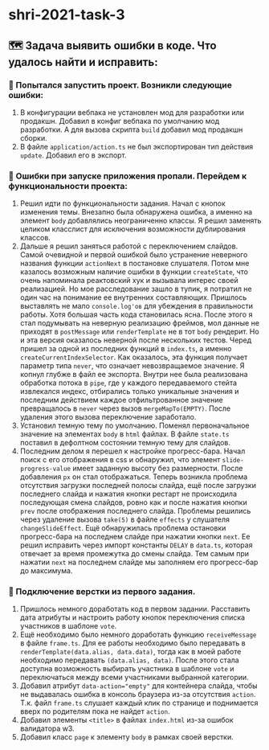 # shri-2021-task-3

## :world_map: Задача выявить ошибки в коде. Что удалось найти и исправить:

### :electric_plug: Попытался запустить проект. Возникли следующие ошибки:
  1. В конфигурации вебпака не установлен мод для разработки или продакшн. Добавил в конфиг вебпака по умолчанию мод разработки. А для вызова скрипта `build` добавил мод продакшн сборки.
  2. В файле `application/action.ts` не был экспортирован тип действия `update`. Добавил его в экспорт.

### :mag_right: Ошибки при запуске приложения пропали. Перейдем к функциональности проекта:
1. Решил идти по функциональности задания. Начал с кнопок изменения темы. Внезапно была обнаружена ошибка, а именно на элемент `body` добавлялись неограниченно классы. Я решил заменять целиком класслист для исключения возможности дублирования классов.
2. Дальше я решил заняться работой с переключением слайдов. Самой очевидной и первой ошибкой было устранение неверного названия функции `actionNext` в постановке слушателя. Потом мне казалось возможным наличие ошибки в функции `createState`, что очень напоминала реактовский хук и вызывала интерес своей реализацией. Но мое расследование зашло в тупик, я потратил не один час на понимание ее внутренних составляющих. Пришлось выставлять не мало `console.log'ов` для убеждения в правильности работы. Хотя большая часть кода становилась ясна. После этого я стал подумывать на неверную реализацию фреймов, мол данные не приходят в `postMessage` или `renderTemplate` не в тот `body` рендерит. Но и эта версия оказалось неверной после нескольких тестов. Черед пришел за одной из последних функций в `index.ts`, а именно `createCurrentIndexSelector`. Как оказалось, эта функция получает параметр типа `never`, что означает невозвращаемое значение. Я копнул глубже в файл ее экспорта. Внутри нее была реализована обработка потока  в `pipe`, где у каждого передаваемого стейта извлекался индекс, отбирались только уникальные значения и последним действием каждое отфильтрованное значение превращалось в `never` через вызов `mergeMapTo(EMPTY)`. После удаления этого вызова переключение заработало.
3. Установил темную тему по умолчанию. Поменял первоначальное значение на элементах `body` в `html` файлах. В файле `state.ts` поставил в дефолтном состоянии темную тему для слайдов.
4. Последним делом я перешел к настройке прогресс-бара. Начал поиск с его отображения в css и обнаружил, что элемент `slide-progress-value` имеет заданную высоту без размерности. После добавления `px` он стал отображаться. Теперь возникла проблема отсутствия загрузки последней полосы слайда, ещё после загрузки последнего слайда и нажатия кнопки рестарт не происходила последующая смена слайдов, ровно как и после нажатия кнопки `prev` после отображения последнего слайда. Проблемы решились через удаление вызова `take(5)` в файле `effects` у слушателя `changeSlideEffect`. Ещё обнаружилась проблема остановки прогресс-бара на последнем слайде при нажатии кнопки `next`. Ее решил исправить через импорт константы `DELAY` в `data.ts`, которая отвечает за время промежутка до смены слайда. Тем самым при нажатии `next` на последнем слайде мы заполняем его прогресс-бар до максимума.


### :wrench: Подключение верстки из первого задания.
1. Пришлось немного доработать код в первом задании. Расставить дата атрибуты и настроить работу кнопок переключения списка участников в шаблоне `vote`.
2. Ещё необходимо было немного доработать функцию `receiveMessage` в файле `frame.ts`. Для ее работы необходимо было передавать в `renderTemplate(data.alias, data.data)`, тогда как в моей работе необходимо передавать `(data.alias, data)`. После этого стала доступна возможность выбирать участника в шаблоне `vote` и переключаться между всеми участниками выбранной категории.
3. Добавил атрибут `data-action="empty"` для контейнера слайда, чтобы не выдавалась ошибка в консоль браузера из-за отсутствия `action`. Т.к. файл `frame.ts` слушает каждый клик по странице и поднимается вверх по родителям пока не найдет `action`.
4. Добавил элементы `<title>` в файлах `index.html` из-за ошибок валидатора w3.
5. Добавил класс `page` к элементу `body` в рамках своей верстки.
